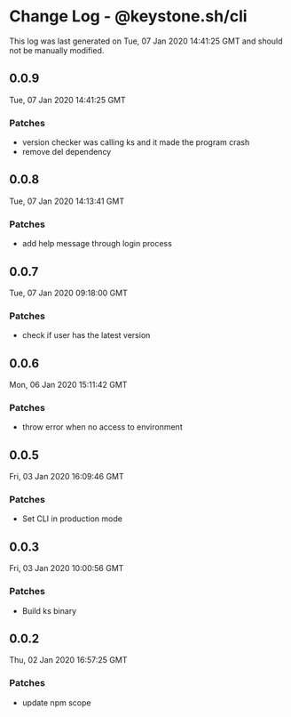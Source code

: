 # Change Log - @keystone.sh/cli

This log was last generated on Tue, 07 Jan 2020 14:41:25 GMT and should not be manually modified.

## 0.0.9
Tue, 07 Jan 2020 14:41:25 GMT

### Patches

- version checker was calling ks and it made the program crash
- remove del dependency

## 0.0.8
Tue, 07 Jan 2020 14:13:41 GMT

### Patches

- add help message through login process

## 0.0.7
Tue, 07 Jan 2020 09:18:00 GMT

### Patches

- check if user has the latest version

## 0.0.6
Mon, 06 Jan 2020 15:11:42 GMT

### Patches

- throw error when no access to environment

## 0.0.5
Fri, 03 Jan 2020 16:09:46 GMT

### Patches

- Set CLI in production mode

## 0.0.3
Fri, 03 Jan 2020 10:00:56 GMT

### Patches

- Build ks binary

## 0.0.2
Thu, 02 Jan 2020 16:57:25 GMT

### Patches

- update npm scope

